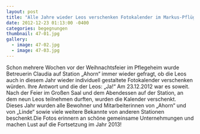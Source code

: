 ```yaml
---
layout: post
title: "Alle Jahre wieder Leos verschenken Fotokalender im Markus-Pflüger-Heim"
date: 2012-12-23 01:13:00 -0400
categories: begegnungen
thumbnail: 47-01.jpg
gallery:
  - image: 47-02.jpg
  - image: 47-03.jpg
---
```

Schon mehrere Wochen vor der Weihnachtsfeier im Pflegeheim wurde Betreuerin Claudia auf Station „Ahorn“ immer wieder gefragt, ob die Leos auch in diesem Jahr wieder individuell gestaltete Fotokalender verschenken würden. Ihre Antwort und die der Leos: „Ja!“ Am 23.12.2012 war es soweit. Nach der Feier im Großen Saal und dem Abendessen auf der Station, an dem neun Leos teilnehmen durften, wurden die Kalender verschenkt. Dieses Jahr wurden alle Bewohner und Mitarbeiterinnen von „Ahorn“ und von „Linde“ sowie viele weitere Bekannte von anderen Stationen beschenkt.Die Fotos erinnern an schöne gemeinsame Unternehmungen und machen Lust auf die Fortsetzung im Jahr 2013!